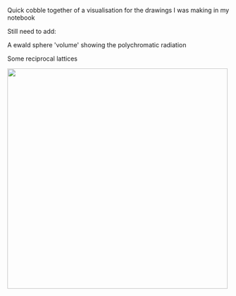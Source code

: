 Quick cobble together of a visualisation for the drawings I was making in my notebook

Still need to add:


A ewald sphere 'volume' showing the polychromatic radiation 


Some reciprocal lattices

<img height="500" src="C:\Users\kcd17618\Pictures\Screenshots\Screenshot%202024-12-06%20122647.png" width="500"/>